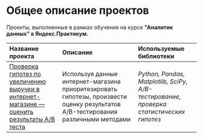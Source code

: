 # Общее описание проектов

Проекты, выполненные в рамках обучения на курсе **"Аналитик данных" в Яндекс.Практикум.**


| Название проекта | Описание | Используемые библиотеки | 
| :---------------------- | :---------------------- | :---------------------- |
| [Проверка гипотез по увеличению выручки в интернет-магазине — оценить результаты A/B теста](online_store_AB_test) | Используя данные интернет-магазина приоритезировать гипотезы, произвести оценку результатов A/B-тестирования различными методами | *Python, Pandas, Matplotlib, SciPy, A/B-тестирование, проверка статистических гипотез* |
